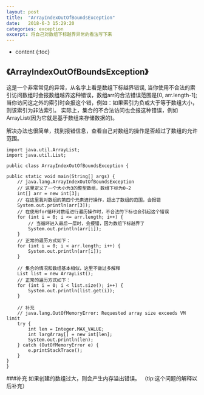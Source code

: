 ```yaml
---
layout: post
title:  "ArrayIndexOutOfBoundsException"
date:   2018-6-3 15:29:20
categories: exception
excerpt: 将自己对数组下标越界异常的看法写下来
---
```


* content
{:toc}

## 《ArrayIndexOutOfBoundsException》
这是一个非常常见的异常，从名字上看是数组下标越界错误,
当你使用不合法的索引访问数组时会报数组越界这种错误，数组arr的合法错误范围是[0, arr.length-1];
当你访问这之外的索引时会报这个错，例如：如果索引为负或大于等于数组大小，则该索引为非法索引。
实际上，集合的不合法访问也会报这种错误，例如ArrayList(因为它就是基于数组来存储数据的)。

解决办法也很简单，找到报错信息，查看自己对数组的操作是否超过了数组的允许范围。

    import java.util.ArrayList;
    import java.util.List;

    public class ArrayIndexOutOfBoundsException {

	public static void main(String[] args) {
		// java.lang.ArrayIndexOutOfBoundsException
		// 这里定义了一个大小为3的整型数组，数组下标为0~2
		int[] arr = new int[3];
		// 在这里我对数组的第四个元素进行操作，超出了数组的范围，会报错
		System.out.println(arr[3]);
		// 在使用for循环对数组进行遍历操作时，不合法的下标也会引起这个错误
		for (int i = 0; i <= arr.length; i++) {
			// 当循环进入最后一层时，会报错，因为数组下标越界了
			System.out.println(arr[i]);
		}
		// 正常的遍历方式如下：
		for (int i = 0; i < arr.length; i++) {
			System.out.println(arr[i]);
		}

		// 集合的情况和数组基本相似，这里不做过多解释
		List list = new ArrayList();
		// 正常的遍历方式如下：
		for (int i = 0; i < list.size(); i++) {
			System.out.println(list.get(i));
		}

		// 补充
		// java.lang.OutOfMemoryError: Requested array size exceeds VM limit
		try {
			int len = Integer.MAX_VALUE;
			int largArray[] = new int[len];
			System.out.println(len);
		} catch (OutOfMemoryError e) {
			e.printStackTrace();
		}
	}
    }

###补充
如果创建的数组过大，则会产生内存溢出错误。
（tip:这个问题的解释以后补充）